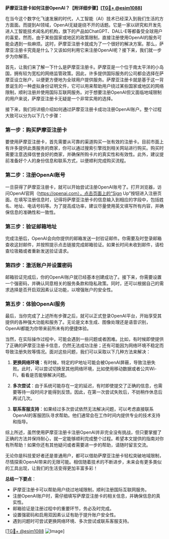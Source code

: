 **萨摩亚注册卡如何注册OpenAI？【附详细步骤】[[TG💪+ @esim1088](https://t.me/s/esim1088)]**

在当今这个数字化飞速发展的时代，人工智能（AI）技术已经深入到我们生活的方方面面。而提到AI领域，OpenAI无疑是绕不开的话题。它是一家以研究和开发先进人工智能技术闻名的机构，旗下的产品如ChatGPT、DALL-E等都备受全球用户的喜爱。然而，由于某些国家或地区的政策限制，直接注册使用OpenAI的服务可能会遇到一些麻烦。这时，萨摩亚注册卡就成为了一个很好的解决方案。那么，萨摩亚注册卡究竟是什么？又该如何利用它来注册OpenAI呢？接下来，我们就一步步为你解答。

首先，让我们来了解一下什么是萨摩亚注册卡。萨摩亚是一个位于南太平洋的小岛国，拥有较为宽松的网络监管政策。因此，许多提供国际服务的公司都会选择在萨摩亚设立账户，以便更方便地为全球用户提供服务。萨摩亚注册卡就是基于这一背景诞生的一种虚拟身份证明文件，它可以用来帮助用户绕过某些国家或地区的网络限制，顺利注册并使用国际互联网服务。对于想要注册OpenAI但又面临地域限制的用户来说，萨摩亚注册卡无疑是一个非常实用的选择。

接下来，我们将详细介绍如何通过萨摩亚注册卡成功注册OpenAI账户。整个过程大致可以分为以下几个步骤：

### 第一步：购买萨摩亚注册卡

要使用萨摩亚注册卡，首先需要从可靠的渠道购买一张有效的注册卡。目前市面上有许多提供此类服务的商家，你可以通过搜索引擎找到相关网站进行购买。购买时需要注意选择信誉良好的商家，并确保所购卡片的真实性和有效性。此外，建议提前准备好个人的身份信息和联系方式，以便顺利完成购买流程。

### 第二步：注册OpenAI账号

一旦获得了萨摩亚注册卡，就可以开始尝试注册OpenAI账号了。打开浏览器，访问OpenAI官网（https://openai.com），点击页面上的“Sign Up”按钮进入注册页面。在填写注册信息时，记得将萨摩亚注册卡的信息输入到相应的字段中，包括姓名、地址、电话号码等。为了提高成功率，建议尽量使用英文填写所有内容，并确保信息的准确性和一致性。

### 第三步：验证邮箱地址

完成注册后，OpenAI会向你提供的邮箱发送一封验证邮件。你需要及时登录邮箱查收这封邮件，并按照提示点击链接完成邮箱验证。如果长时间未收到邮件，请检查垃圾箱或者重新发送验证请求。

### 第四步：激活账户并设置密码

邮箱验证完成后，你的OpenAI账户就已经基本创建成功了。接下来，你需要设置一个强密码，并确认同意相关的服务条款和隐私政策。同时，还可以根据自己的需求选择是否开启双因素认证功能，以增强账户的安全性。

### 第五步：体验OpenAI服务

最后，当你完成了上述所有步骤之后，就可以正式登录OpenAI平台，开始享受其提供的各种强大功能和服务了。无论是文本生成、图像处理还是语音识别，OpenAI都能为你带来前所未有的便捷体验。

当然，在实际操作过程中，可能会遇到一些问题或者困难。比如，有时候即使提供了正确的萨摩亚注册卡信息，仍然无法成功注册；还有可能因为网络环境不稳定而导致注册失败等情况。面对这些问题，我们可以采取以下几种方法来解决：

1. **更换网络环境**：有时候，特定的IP地址可能会被OpenAI屏蔽，导致注册失败。此时，可以尝试切换至其他网络环境，比如使用移动数据或者公共Wi-Fi，看看是否能够解决问题。
   
2. **多次尝试**：由于系统可能存在一定的延迟，有时即使提交了正确的信息，也需要等待一段时间才能得到反馈。因此，在第一次尝试失败后，不妨稍作休息后再试几次。
   
3. **联系客服支持**：如果经过多次尝试依然无法解决问题，可以考虑直接联系OpenAI的客服团队寻求帮助。他们通常会在工作时间内提供专业的技术支持和指导。

综上所述，虽然使用萨摩亚注册卡注册OpenAI并非完全没有挑战，但只要掌握了正确的方法并保持耐心，就一定能够顺利完成整个过程。希望本文提供的指南对你有所帮助！如果你还有其他疑问或者需要进一步的帮助，请随时留言交流。

无论你是科技爱好者还是普通用户，都可以借助萨摩亚注册卡轻松突破地域限制，尽情探索OpenAI带来的无限可能。相信随着技术的不断进步，未来会有更多类似的工具出现，让我们的生活变得更加丰富多彩！

**总结一下要点**：
- 萨摩亚注册卡可以帮助用户绕过地域限制，顺利注册国际互联网服务。
- 注册OpenAI账户时，需仔细填写萨摩亚注册卡的相关信息，并确保信息的真实性。
- 邮箱验证是注册过程中的重要环节，务必及时完成。
- 设置强密码和启用双因素认证有助于提升账户安全性。
- 遇到问题时可尝试更换网络环境、多次尝试或联系客服支持。

[[TG💪+ @esim1088](https://t.me/s/esim1088) ![Image](https://i.postimg.cc/4NQfJmqS/Snipaste-2025-05-13-00-14-12.png)]